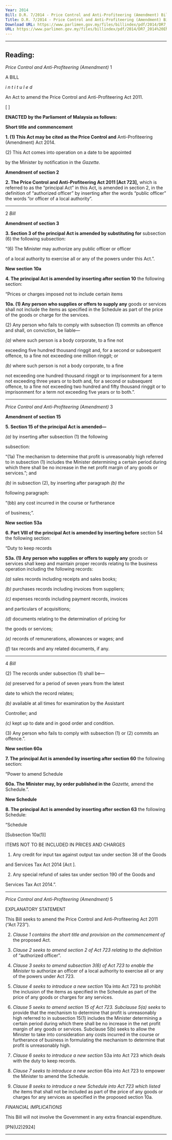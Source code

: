 ```yaml
---
Year: 2014
Bill: D.R. 7/2014 - Price Control and Anti-Profiteering (Amendment) Bill  2014 ( Second And Third Reading)
Title: D.R. 7/2014 - Price Control and Anti-Profiteering (Amendment) Bill  2014 ( Second And Third Reading)
Download URL: https://www.parlimen.gov.my/files/billindex/pdf/2014/DR7_2014%20ENG.pdf
URL: https://www.parlimen.gov.my/files/billindex/pdf/2014/DR7_2014%20ENG.pdf
---
```

---
Reading:
---

_Price Control and Anti-Profiteering (Amendment)_ 1

A BILL

_i n t i t u l e d_

An Act to amend the Price Control and Anti-Profiteering
Act 2011.

[ ]

**ENACTED by the Parliament of Malaysia as follows:**

**Short title and commencement**

**1. (1) This Act may be cited as the Price Control and**
Anti-Profiteering (Amendment) Act 2014.

(2) This Act comes into operation on a date to be appointed

by the Minister by notification in the _Gazette._

**Amendment of section 2**

**2. The Price Control and Anti-Profiteering Act 2011 [Act 723],**
which is referred to as the “principal Act” in this Act, is amended
in section 2, in the definition of “authorized officer” by inserting
after the words “public officer” the words “or officer of a local
authority”.


-----

2 _Bill_

**Amendment of section 3**

**3. Section 3 of the principal Act is amended by substituting for**
subsection (6) the following subsection:

“(6) The Minister may authorize any public officer or officer

of a local authority to exercise all or any of the powers under
this Act.”.

**New section** **10a**

**4. The principal Act is amended by inserting after section 10**
the following section:

“Prices or charges imposed not to include certain items

**10a. (1) Any person who supplies or offers to supply any**
goods or services shall not include the items as specified
in the Schedule as part of the price of the goods or charge
for the services.

(2) Any person who fails to comply with subsection (1)
commits an offence and shall, on conviction, be
liable—

_(a)_ where such person is a body corporate, to a fine not

exceeding five hundred thousand ringgit and, for a
second or subsequent offence, to a fine not exceeding
one million ringgit; or

_(b)_ where such person is not a body corporate, to a fine

not exceeding one hundred thousand ringgit or to
imprisonment for a term not exceeding three years or
to both and, for a second or subsequent offence, to
a fine not exceeding two hundred and fifty thousand
ringgit or to imprisonment for a term not exceeding
five years or to both.”.


-----

_Price Control and Anti-Profiteering (Amendment)_ 3

**Amendment of section 15**

**5. Section 15 of the principal Act is amended—**

_(a)_ by inserting after subsection (1) the following

subsection:

“(1a) The mechanism to determine that profit is
unreasonably high referred to in subsection (1) includes
the Minister determining a certain period during which
there shall be no increase in the net profit margin of
any goods or services.”; and

_(b)_ in subsection (2), by inserting after paragraph _(b) the_

following paragraph:

“(bb) any cost incurred in the course or furtherance

of business;”.

**New section** **53a**

**6. Part VIII of the principal Act is amended by inserting before**
section 54 the following section:

“Duty to keep records

**53a. (1) Any person who supplies or offers to supply any**
goods or services shall keep and maintain proper records
relating to the business operation including the following
records:

_(a)_ sales records including receipts and sales books;

_(b)_ purchases records including invoices from suppliers;

_(c)_ expenses records including payment records, invoices

and particulars of acquisitions;

_(d)_ documents relating to the determination of pricing for

the goods or services;

_(e)_ records of remunerations, allowances or wages; and

_(f)_ tax records and any related documents, if any.


-----

4 _Bill_

(2) The records under subsection (1) shall be—

_(a)_ preserved for a period of seven years from the latest

date to which the record relates;

_(b)_ available at all times for examination by the Assistant

Controller; and

_(c)_ kept up to date and in good order and condition.

(3) Any person who fails to comply with subsection (1)
or (2) commits an offence.”.

**New section 60a**

**7. The principal Act is amended by inserting after section 60**
the following section:

“Power to amend Schedule

**60a. The Minister may, by order published in the** _Gazette,_
amend the Schedule.”.

**New Schedule**

**8. The principal Act is amended by inserting after section 63**
the following Schedule:

“Schedule

[Subsection 10a(1)]

ITEMS NOT TO BE INCLUDED IN PRICES AND CHARGES

1. Any credit for input tax against output tax under section 38 of the Goods

and Services Tax Act 2014 [Act ].

2. Any special refund of sales tax under section 190 of the Goods and

Services Tax Act 2014.”.


-----

_Price Control and Anti-Profiteering (Amendment)_ 5

EXPLANATORY STATEMENT

This Bill seeks to amend the Price Control and Anti-Profiteering Act 2011
(“Act 723”).

2. _Clause 1 contains the short title and provision on the commencement of_
the proposed Act.

3. _Clause 2 seeks to amend section 2 of Act 723 relating to the definition_
of “authorized officer”.

4. _Clause 3 seeks to amend subsection 3(6) of Act 723 to enable the Minister_
to authorize an officer of a local authority to exercise all or any of the powers
under Act 723.

5. _Clause 4 seeks to introduce a new section_ 10a into Act 723 to prohibit
the inclusion of the items as specified in the Schedule as part of the price of
any goods or charges for any services.

6. _Clause 5 seeks to amend section 15 of Act 723._ _Subclause 5(a) seeks_
to provide that the mechanism to determine that profit is unreasonably high
referred to in subsection 15(1) includes the Minister determining a certain
period during which there shall be no increase in the net profit margin of
any goods or services. Subclause 5(b) seeks to allow the Minister to take into
consideration any costs incurred in the course or furtherance of business in
formulating the mechanism to determine that profit is unreasonably high.

7. _Clause 6 seeks to introduce a new section_ 53a into Act 723 which deals
with the duty to keep records.

8. _Clause 7 seeks to introduce a new section_ 60a into Act 723 to empower
the Minister to amend the Schedule.

9. _Clause 8 seeks to introduce a new Schedule into Act 723 which listed the_
items that shall not be included as part of the price of any goods or charges
for any services as specified in the proposed section 10a.

_FINANCIAL IMPLICATIONS_

This Bill will not involve the Government in any extra financial
expenditure.

[PN(U2)2924]


-----

